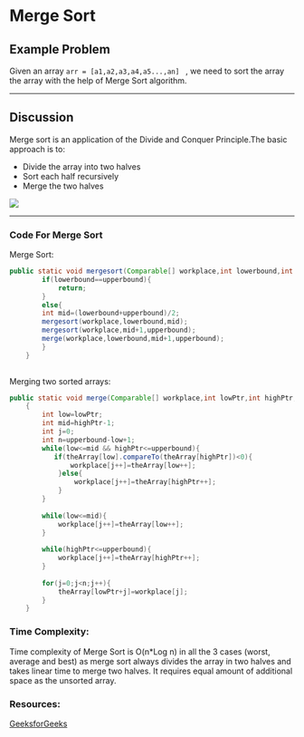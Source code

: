 # Merge Sort

## Example Problem

Given an array ``arr = [a1,a2,a3,a4,a5...,an] `` , we need to sort the array the array with the help of Merge Sort algorithm. 
<hr>

## Discussion

Merge sort is an application of the Divide and Conquer Principle.The basic approach is to:
- Divide the array into two halves
- Sort each half recursively
- Merge the two halves
<p>
<img src="https://user-images.githubusercontent.com/66062504/99971682-89e08f00-2dc3-11eb-9860-973c837e0e6f.png"/>
</p>

<hr>

### Code For Merge Sort

Merge Sort:
```java
public static void mergesort(Comparable[] workplace,int lowerbound,int upperbound){
        if(lowerbound==upperbound){
            return;
        }
        else{
        int mid=(lowerbound+upperbound)/2;
        mergesort(workplace,lowerbound,mid);
        mergesort(workplace,mid+1,upperbound);
        merge(workplace,lowerbound,mid+1,upperbound);
        }
    }
    
```  
Merging two sorted arrays:
```java
public static void merge(Comparable[] workplace,int lowPtr,int highPtr,int upperbound)
    {
        int low=lowPtr;
        int mid=highPtr-1;
        int j=0;
        int n=upperbound-low+1;
        while(low<=mid && highPtr<=upperbound){
           if(theArray[low].compareTo(theArray[highPtr])<0){
               workplace[j++]=theArray[low++];
            }else{
                workplace[j++]=theArray[highPtr++];
            }
        }
        
        while(low<=mid){
            workplace[j++]=theArray[low++];
        }
        
        while(highPtr<=upperbound){
            workplace[j++]=theArray[highPtr++];
        }
        
        for(j=0;j<n;j++){
            theArray[lowPtr+j]=workplace[j];
        }
    }
```

### Time Complexity:
Time complexity of Merge Sort is O(n*Log n) in all the 3 cases (worst, average and best) as merge sort always divides the array in two halves and takes linear time to merge two halves. It requires equal amount of additional space as the unsorted array.

### Resources:
<a href="https://www.geeksforgeeks.org/merge-sort">GeeksforGeeks</a>

